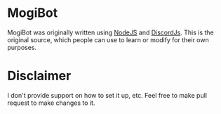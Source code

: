 # MogiBot

MogiBot was originally written using [NodeJS](https://nodejs.org) and [DiscordJs](https://discord.js.org). This is the original source, which people can use to learn or modify for their own purposes.

# Disclaimer

I don't provide support on how to set it up, etc. Feel free to make pull request to make changes to it.

